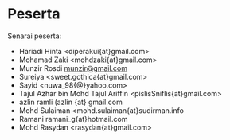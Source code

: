Peserta
=======

Senarai peserta:

 * Hariadi Hinta <diperakui{at}gmail.com>
 * Mohamad Zaki <mohdzaki{at}gmail.com>
 * Munzir Rosdi <munzir@gmail.com>
 * Sureiya <sweet.gothica{at}gmail.com>
 * Sayid <nuwa_98{@}yahoo.com>
 * Tajul Azhar bin Mohd Tajul Ariffin <pislisSniflis{at}gmail.com>
 * azlin ramli (azlin {at} gmail.com
 * Mohd Sulaiman <mohd.sulaiman{at}sudirman.info
 * Ramani ramani_g{at}hotmail.com
 * Mohd Rasydan <rasydan{at}gmail.com>